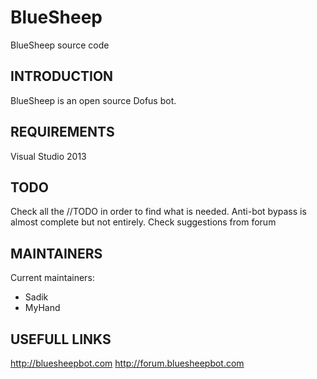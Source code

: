 # BlueSheep
BlueSheep source code

INTRODUCTION
------------

BlueSheep is an open source Dofus bot.

REQUIREMENTS
------------
Visual Studio 2013

TODO
----
Check all the //TODO in order to find what is needed.
Anti-bot bypass is almost complete but not entirely.
Check suggestions from forum

MAINTAINERS
-----------
Current maintainers:
- Sadik
- MyHand

USEFULL LINKS
-------------
http://bluesheepbot.com
http://forum.bluesheepbot.com

